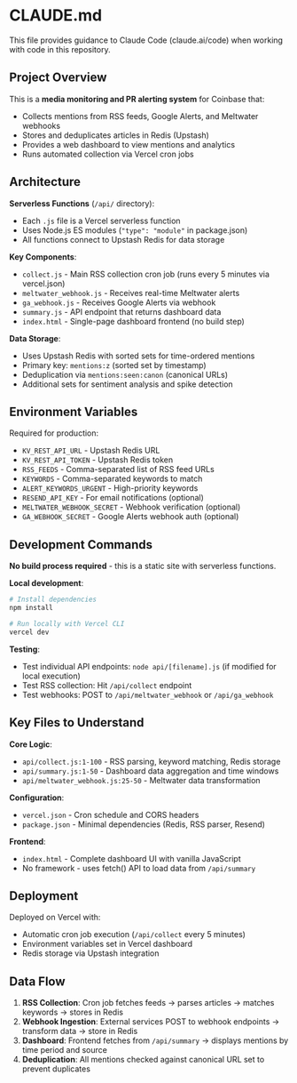 # CLAUDE.md

This file provides guidance to Claude Code (claude.ai/code) when working with code in this repository.

## Project Overview

This is a **media monitoring and PR alerting system** for Coinbase that:
- Collects mentions from RSS feeds, Google Alerts, and Meltwater webhooks
- Stores and deduplicates articles in Redis (Upstash)
- Provides a web dashboard to view mentions and analytics
- Runs automated collection via Vercel cron jobs

## Architecture

**Serverless Functions** (`/api/` directory):
- Each `.js` file is a Vercel serverless function
- Uses Node.js ES modules (`"type": "module"` in package.json)
- All functions connect to Upstash Redis for data storage

**Key Components**:
- `collect.js` - Main RSS collection cron job (runs every 5 minutes via vercel.json)
- `meltwater_webhook.js` - Receives real-time Meltwater alerts
- `ga_webhook.js` - Receives Google Alerts via webhook
- `summary.js` - API endpoint that returns dashboard data
- `index.html` - Single-page dashboard frontend (no build step)

**Data Storage**:
- Uses Upstash Redis with sorted sets for time-ordered mentions
- Primary key: `mentions:z` (sorted set by timestamp)
- Deduplication via `mentions:seen:canon` (canonical URLs)
- Additional sets for sentiment analysis and spike detection

## Environment Variables

Required for production:
- `KV_REST_API_URL` - Upstash Redis URL
- `KV_REST_API_TOKEN` - Upstash Redis token
- `RSS_FEEDS` - Comma-separated list of RSS feed URLs
- `KEYWORDS` - Comma-separated keywords to match
- `ALERT_KEYWORDS_URGENT` - High-priority keywords
- `RESEND_API_KEY` - For email notifications (optional)
- `MELTWATER_WEBHOOK_SECRET` - Webhook verification (optional)
- `GA_WEBHOOK_SECRET` - Google Alerts webhook auth (optional)

## Development Commands

**No build process required** - this is a static site with serverless functions.

**Local development**:
```bash
# Install dependencies
npm install

# Run locally with Vercel CLI
vercel dev
```

**Testing**:
- Test individual API endpoints: `node api/[filename].js` (if modified for local execution)
- Test RSS collection: Hit `/api/collect` endpoint
- Test webhooks: POST to `/api/meltwater_webhook` or `/api/ga_webhook`

## Key Files to Understand

**Core Logic**:
- `api/collect.js:1-100` - RSS parsing, keyword matching, Redis storage
- `api/summary.js:1-50` - Dashboard data aggregation and time windows
- `api/meltwater_webhook.js:25-50` - Meltwater data transformation

**Configuration**:
- `vercel.json` - Cron schedule and CORS headers
- `package.json` - Minimal dependencies (Redis, RSS parser, Resend)

**Frontend**:
- `index.html` - Complete dashboard UI with vanilla JavaScript
- No framework - uses fetch() API to load data from `/api/summary`

## Deployment

Deployed on Vercel with:
- Automatic cron job execution (`/api/collect` every 5 minutes)
- Environment variables set in Vercel dashboard
- Redis storage via Upstash integration

## Data Flow

1. **RSS Collection**: Cron job fetches feeds → parses articles → matches keywords → stores in Redis
2. **Webhook Ingestion**: External services POST to webhook endpoints → transform data → store in Redis
3. **Dashboard**: Frontend fetches from `/api/summary` → displays mentions by time period and source
4. **Deduplication**: All mentions checked against canonical URL set to prevent duplicates